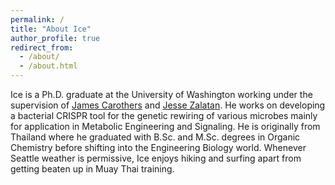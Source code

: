 ```yaml
---
permalink: /
title: "About Ice"
author_profile: true
redirect_from: 
  - /about/
  - /about.html
---
```


Ice is a Ph.D. graduate at the University of Washington working under the supervision of [James Carothers](https://sites.google.com/view/carothersresearchgroup/home?authuser=0) and [Jesse Zalatan](https://depts.washington.edu/jzlab/drupal/). He works on developing a bacterial CRISPR tool for the genetic rewiring of various microbes mainly for application in Metabolic Engineering and Signaling. He is originally from Thailand where he graduated with B.Sc. and M.Sc. degrees in Organic Chemistry before shifting into the Engineering Biology world. Whenever Seattle weather is permissive, Ice enjoys hiking and surfing apart from getting beaten up in Muay Thai training.
